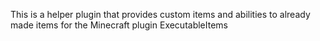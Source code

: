 This is a helper plugin that provides custom items and abilities to already made items for the Minecraft plugin ExecutableItems
